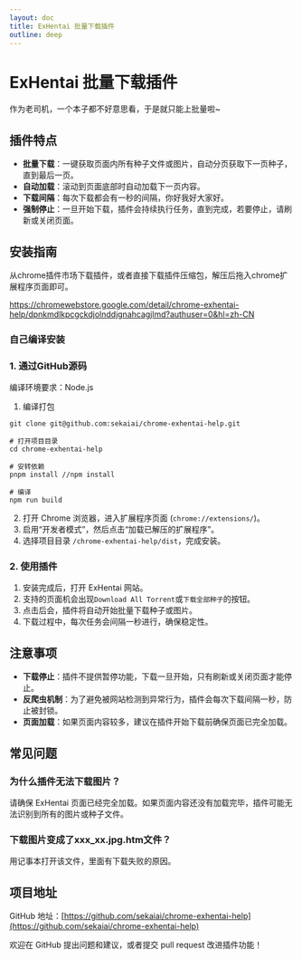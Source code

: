 ```yaml
---
layout: doc
title: ExHentai 批量下载插件
outline: deep
---
```


# ExHentai 批量下载插件

作为老司机，一个本子都不好意思看，于是就只能上批量啦~


## 插件特点

- **批量下载**：一键获取页面内所有种子文件或图片，自动分页获取下一页种子，直到最后一页。
- **自动加载**：滚动到页面底部时自动加载下一页内容。
- **下载间隔**：每次下载都会有一秒的间隔，你好我好大家好。
- **强制停止**：一旦开始下载，插件会持续执行任务，直到完成，若要停止，请刷新或关闭页面。

## 安装指南

从chrome插件市场下载插件，或者直接下载插件压缩包，解压后拖入chrome扩展程序页面即可。

https://chromewebstore.google.com/detail/chrome-exhentai-help/dpnkmdlkpcgckdjolnddjgnahcagjlmd?authuser=0&hl=zh-CN


### 自己编译安装

### 1. 通过GitHub源码

编译环境要求：Node.js
1. 编译打包
```
git clone git@github.com:sekaiai/chrome-exhentai-help.git

# 打开项目目录
cd chrome-exhentai-help

# 安转依赖
pnpm install //npm install

# 编译
npm run build
```
2. 打开 Chrome 浏览器，进入扩展程序页面 (`chrome://extensions/`)。
3. 启用“开发者模式”，然后点击“加载已解压的扩展程序”。
4. 选择项目目录 `/chrome-exhentai-help/dist`，完成安装。

### 2. 使用插件

1. 安装完成后，打开 ExHentai 网站。
2. 支持的页面机会出现`Download All Torrent`或`下载全部种子`的按钮。
3. 点击后会，插件将自动开始批量下载种子或图片。
4. 下载过程中，每次任务会间隔一秒进行，确保稳定性。

## 注意事项

- **下载停止**：插件不提供暂停功能，下载一旦开始，只有刷新或关闭页面才能停止。
- **反爬虫机制**：为了避免被网站检测到异常行为，插件会每次下载间隔一秒，防止被封锁。
- **页面加载**：如果页面内容较多，建议在插件开始下载前确保页面已完全加载。

## 常见问题

### 为什么插件无法下载图片？

请确保 ExHentai 页面已经完全加载。如果页面内容还没有加载完毕，插件可能无法识别到所有的图片或种子文件。

### 下载图片变成了xxx_xx.jpg.htm文件？
用记事本打开该文件，里面有下载失败的原因。


## 项目地址

GitHub 地址：[https://github.com/sekaiai/chrome-exhentai-help](https://github.com/sekaiai/chrome-exhentai-help)

欢迎在 GitHub 提出问题和建议，或者提交 pull request 改进插件功能！
